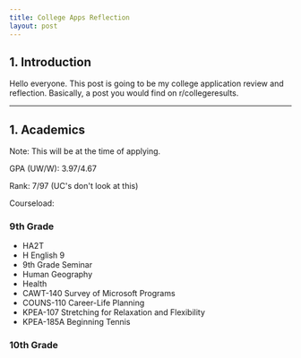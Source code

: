```yaml
---
title: College Apps Reflection
layout: post
---
```


## 1. Introduction 
Hello everyone. This post is going to be my college application review and reflection. 
Basically, a post you would find on r/collegeresults.

---

## 1. Academics
Note: This will be at the time of applying.

GPA (UW/W): 3.97/4.67

Rank: 7/97 (UC's don't look at this)

Courseload:

### 9th Grade
* HA2T
* H English 9
* 9th Grade Seminar
* Human Geography
* Health
* CAWT-140 Survey of Microsoft Programs
* COUNS-110 Career-Life Planning
* KPEA-107 Stretching for Relaxation and Flexibility
* KPEA-185A Beginning Tennis

### 10th Grade

